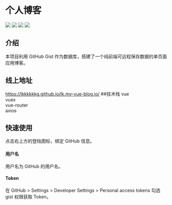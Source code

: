 # 个人博客

![](https://img.shields.io/badge/vue-2.6.6-brightgreen.svg?style=flat-square)
![](https://img.shields.io/badge/vuex-2.6.6-brightgreen.svg?style=flat-square)
![](https://img.shields.io/badge/vue--router-3.0.3-brightgreen.svg?style=flat-square)
![](https://img.shields.io/badge/axios-0.18.0-orange.svg?style=flat-square)
## 介绍
本项目利用 GitHub Gist 作为数据库，搭建了一个纯前端可远程保存数据的单页面应用博客。
## 线上地址
https://lkkkkkkg.github.io/lk.my-vue-blog.io/
##技术栈
vue <br>
vuex <br>
vue-router <br>
axios

## 快速使用
点击右上方的登陆图标，绑定 GitHub 信息。

#### 用户名
用户名为 GitHub 的用户名。

#### Token
在 GitHub > Settings > Developer Settings > Personal access tokens 勾选 gist 权限获取 Token。

